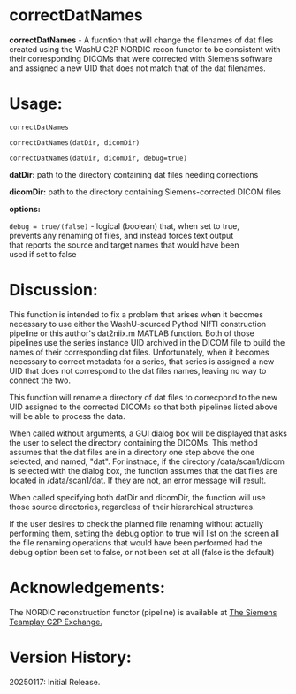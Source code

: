 # correctDatNames

**correctDatNames** - A fucntion that will change the filenames of dat files created 
using the WashU C2P NORDIC recon functor to be consistent with their corresponding 
DICOMs that were corrected with Siemens software and assigned a new UID that does 
not match that of the dat filenames.

# Usage:
`correctDatNames`

`correctDatNames(datDir, dicomDir)`

`correctDatNames(datDir, dicomDir, debug=true)`

**datDir:** path to the directory containing dat files needing corrections

**dicomDir:** path to the directory containing Siemens-corrected DICOM files

**options:** 

`debug = true/(false)` - logical (boolean) that, when set to true,  
         prevents any renaming of files, and instead forces text output  
         that reports the source and target names that would have been  
         used if set to false

# Discussion:

 This function is intended to fix a problem that arises when it becomes
 necessary to use either the WashU-sourced Pythod NIfTI construction
 pipeline or this author's dat2niix.m MATLAB function. Both of those
 pipelines use the series instance UID archived in the DICOM file to build 
 the names of their corresponding dat files. Unfortunately, when it becomes
 necessary to correct metadata for a series, that series is assigned a new 
 UID that does not correspond to the dat files names, leaving no way to
 connect the two.

 This function will rename a directory of dat files to correcpond to the
 new UID assigned to the corrected DICOMs so that both pipelines listed
 above will be able to process the data.

 When called without arguments, a GUI dialog box will be displayed that
 asks the user to select the directory containing the DICOMs. This method
 assumes that the dat files are in a directory one step above the one
 selected, and named, "dat". For instnace, if the directory
 /data/scan1/dicom is selected with the dialog box, the function assumes
 that the dat files are located in /data/scan1/dat. If they are not, an
 error message will result.

 When called specifying both datDir and dicomDir, the function will use
 those source directories, regardless of their hierarchical structures.

 If the user desires to check the planned file renaming without actually
 performing them, setting the debug option to true will list on the screen
 all the file renaming operations that would have been performed had the
 debug option been set to false, or not been set at all (false is the
 default)

# Acknowledgements:

The NORDIC reconstruction functor (pipeline) is available at 
 <a href="matlab:web('https://webclient.us.api.teamplay.siemens-healthineers.com/c2p')">The Siemens Teamplay C2P Exchange.</a>


# Version History:
20250117: Initial Release.

